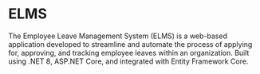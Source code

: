 # ELMS
The Employee Leave Management System (ELMS) is a web-based application developed to streamline and automate the process of applying for, approving, and tracking employee leaves within an organization. Built using .NET 8, ASP.NET Core, and integrated with Entity Framework Core.
